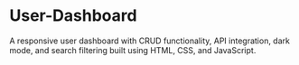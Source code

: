 # User-Dashboard
A responsive user dashboard with CRUD functionality, API integration, dark mode, and search filtering built using HTML, CSS, and JavaScript.
